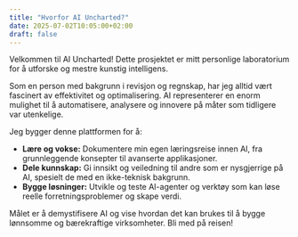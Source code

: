 ```yaml
---
title: "Hvorfor AI Uncharted?"
date: 2025-07-02T10:05:00+02:00
draft: false
---
```


Velkommen til AI Uncharted! Dette prosjektet er mitt personlige laboratorium for å utforske og mestre kunstig intelligens.

Som en person med bakgrunn i revisjon og regnskap, har jeg alltid vært fascinert av effektivitet og optimalisering. AI representerer en enorm mulighet til å automatisere, analysere og innovere på måter som tidligere var utenkelige.

Jeg bygger denne plattformen for å:

*   **Lære og vokse:** Dokumentere min egen læringsreise innen AI, fra grunnleggende konsepter til avanserte applikasjoner.
*   **Dele kunnskap:** Gi innsikt og veiledning til andre som er nysgjerrige på AI, spesielt de med en ikke-teknisk bakgrunn.
*   **Bygge løsninger:** Utvikle og teste AI-agenter og verktøy som kan løse reelle forretningsproblemer og skape verdi.

Målet er å demystifisere AI og vise hvordan det kan brukes til å bygge lønnsomme og bærekraftige virksomheter. Bli med på reisen!
